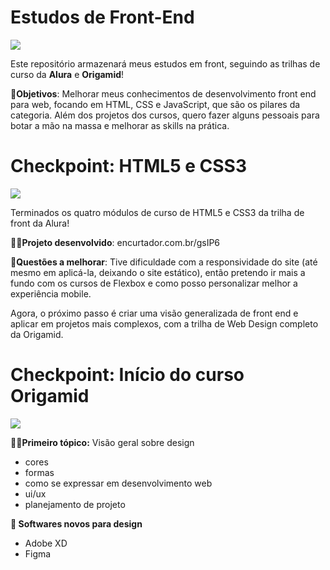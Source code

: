 # Estudos de Front-End

![](https://media0.giphy.com/media/ES4Vcv8zWfIt2/giphy.gif?cid=ecf05e47dlbthv47gepxf5g8qxz0uhgp2szita6m9r4gqfaj&rid=giphy.gif)

Este repositório armazenará meus estudos em front, seguindo as trilhas de curso da **Alura** e **Origamid**!

🎯**Objetivos**: Melhorar meus conhecimentos de desenvolvimento front end para web, focando em HTML, CSS e JavaScript, que são os pilares da categoria. Além dos projetos dos cursos, quero fazer alguns pessoais para botar a mão na massa e melhorar as skills na prática.

# Checkpoint: HTML5 e CSS3

![](https://media2.giphy.com/media/WRRL1EKo9rNe12S4zh/giphy.gif)

Terminados os quatro módulos de curso de HTML5 e CSS3 da trilha de front da Alura!

**👩‍💻Projeto desenvolvido**: encurtador.com.br/gsIP6

**👾Questões a melhorar**: Tive dificuldade com a responsividade do site (até mesmo em aplicá-la, deixando o site estático), então pretendo ir mais a fundo com os cursos de Flexbox e como posso personalizar melhor a experiência mobile.


Agora, o próximo passo é criar uma visão generalizada de front end e aplicar em projetos mais complexos, com a trilha de Web Design completo da Origamid.

# Checkpoint: Início do curso Origamid


![](https://i.giphy.com/media/scGEXUBdf7G48/giphy.webp)

**👩‍💻Primeiro tópico:** Visão geral sobre design
- cores
- formas
- como se expressar em desenvolvimento web
- ui/ux
- planejamento de projeto

**🧩 Softwares novos para design**
- Adobe XD
- Figma
